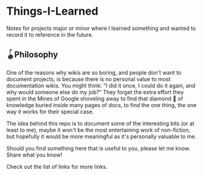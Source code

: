 # Things-I-Learned
Notes for projects major or minor where I learned something and wanted to record it to reference in the future. 

## 🪀Philosophy 
One of the reasons why wikis are so boring, and people don't want to document projects, is because there is no personal value to most documentation wikis. You might think: "I did it once, I could do it again, and why would someone else do my job?" They forget the extra effort they spent in the Mines of Google shoveling away to find that diamond 💎 of knowledge buried inside many pages of docs, to find the one thing, the one way it works for their special case.

The idea behind this repo is to document some of the interesting bits (or at least to me), maybe it won't be the most entertaining work of non-fiction, but hopefully it would be more meaningful as it's personally valuable to me. 

Should you find something here that is useful to you, please let me know. Share what you know! 


Check out the list of links for more links.
